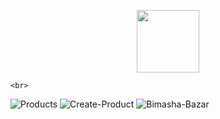 <p align="center">
    <a href="https://github.com/yiisoft" target="_blank">
        <img src="https://avatars0.githubusercontent.com/u/993323" height="100px">
    </a>

    <br>
</p>

![Products](https://user-images.githubusercontent.com/81862443/186254169-247e59f2-4e8f-4462-bdbe-770c31731bb5.png)
![Create-Product](https://user-images.githubusercontent.com/81862443/186254184-a6f3c5ff-557d-4445-8952-84614aef4eb8.png)
![Bimasha-Bazar](https://user-images.githubusercontent.com/81862443/186254197-ad6ce43f-c938-4a6e-a173-793b92479a80.png)
